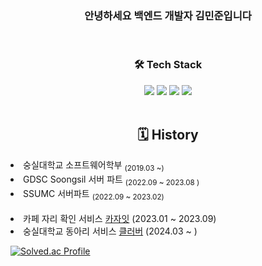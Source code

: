 <div align="center">
<div>
  <h3>안녕하세요 백엔드 개발자 김민준입니다</h3>
</div>
<br>
<div>
  <h3>🛠️ Tech Stack</h3>
  <span>
    <img src="https://img.shields.io/badge/java-007396?style=for-the-badge&logo=java&logoColor=white">
    <img src="https://img.shields.io/badge/springboot-6DB33F?style=for-the-badge&logo=springboot&logoColor=white">
    <img src="https://img.shields.io/badge/Hibernate-59666C?style=for-the-badge&logo=Hibernate&logoColor=white">
    <img src="https://img.shields.io/badge/MySQL-4479A1?style=for-the-badge&logo=MySQL&logoColor=white">
  </span>
</div>
<br>


## 🗓 History 

  <div align=left>

  <li>숭실대학교 소프트웨어학부 <sub>(2019.03 ~)</sub></li>
  <li>GDSC Soongsil 서버 파트</a> <sub>(2022.09 ~ 2023.08 )</sub></li>
  <li>SSUMC 서버파트</a> <sub>(2022.09 ~ 2023.02)</sub></li>
  <br>
  <li>카페 자리 확인 서비스 <a href="https://github.com/CaZaIt/CaZaIt-Server">카자잇</a> (2023.01 ~ 2023.09)</sub></li>
 <li>숭실대학교 동아리 서비스 <a href="https://github.com/Clubber2024/Clubber-Server">클러버</a> (2024.03 ~ )</sub></li>


[![Solved.ac Profile](http://mazassumnida.wtf/api/v2/generate_badge?boj=kmj1229)](https://solved.ac/백준아이디/)
</div>

<!--
**kidmillionaire1229/kidmillionaire1229** is a ✨ _special_ ✨ repository because its `README.md` (this file) appears on your GitHub profile.

Here are some ideas to get you started:

- 🔭 I’m currently working on ...
- 🌱 I’m currently learning ...
- 👯 I’m looking to collaborate on ...
- 🤔 I’m looking for help with ...
- 💬 Ask me about ...
- 📫 How to reach me: ...
- 😄 Pronouns: ...
- ⚡ Fun fact: ...
-->
